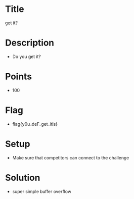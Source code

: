 # Title
get it?

# Description

- Do you get it?

# Points

- 100

# Flag
- flag{y0u_deF_get_itls}

# Setup

- Make sure that competitors can connect to the challenge


# Solution

- super simple buffer overflow
